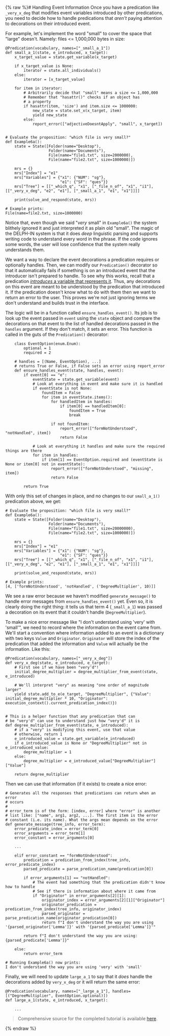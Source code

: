 {% raw %}# Handling Event Information
Once you have a predication like `_very_x_deg` that modifies event variables introduced by other predications, you need to decide how to handle predications that *aren't* paying attention to decorations on their introduced event.

For example, let's implement the word "small" to cover the space that "large" doesn't. Namely: files <= 1,000,000 bytes in size:

```
@Predication(vocabulary, names=["_small_a_1"])
def small_a_1(state, e_introduced, x_target):
    x_target_value = state.get_variable(x_target)

    if x_target_value is None:
        iterator = state.all_individuals()
    else:
        iterator = [x_target_value]

    for item in iterator:
        # Arbitrarily decide that "small" means a size <= 1,000,000
        # Remember that "hasattr()" checks if an object has
        # a property
        if hasattr(item, 'size') and item.size <= 1000000:
            new_state = state.set_x(x_target, item)
            yield new_state
        else:
            report_error(["adjectiveDoesntApply", "small", x_target])


# Evaluate the proposition: "which file is very small?"
def Example6a():
    state = State([Folder(name="Desktop"),
                   Folder(name="Documents"),
                   File(name="file1.txt", size=2000000),
                   File(name="file2.txt", size=1000000)])

    mrs = {}
    mrs["Index"] = "e1"
    mrs["Variables"] = {"x1": {"NUM": "sg"},
                        "e1": {"SF": "ques"}}
    mrs["Tree"] = [["_which_q", "x1", ["_file_n_of", "x1", "i1"], [["_very_x_deg", "e2", "e1"], ["_small_a_1", "e1", "x1"]]]]

    print(solve_and_respond(state, mrs))
    
# Example prints:
File(name=file2.txt, size=1000000)
```

Notice that, even though we said "*very* small" in `Example6a()` the system blithely ignored it and just interpreted it as plain old "small".  The magic of the DELPH-IN system is that it does *deep* linguistic parsing and supports writing code to understand every word in the phrase. If the code ignores some words, the user will lose confidence that the system really understands them.

We want a way to declare the event decorations a predication requires or optionally handles. Then, we can modify our `Predication()` decorator so that it automatically fails if something is on an introduced event that the introducer isn't prepared to handle. To see why this works, recall that a predication [*introduces* a variable that represents it](https://blog.inductorsoftware.com/docsproto/howto/devhowto/devhowtoMRS/#predication-arguments-and-variables). Thus, any decorations on this event are meant to be understood by the predication that introduced it. If the predication doesn't know what to do with them then we want to return an error to the user. This proves we're not just ignoring terms we don't understand and builds trust in the interface.

The logic will be in a function called `ensure_handles_event()`. Its job is to look up the event passed in `event` using the `state` object and compare the decorations on that event to the list of handled decorations passed in the `handles` argument. If they don't match, it sets an error. This function is called in the guts of the `Predication()` decorator: 

```
    class EventOption(enum.Enum):
        optional = 1
        required = 2
    
    # handles = [(Name, EventOption), ...]
    # returns True or False, if False sets an error using report_error
    def ensure_handles_event(state, handles, event):
        if event[0] == "e":
            eventState = state.get_variable(event)
            # Look at everything in event and make sure it is handled
            if eventState is not None:
                foundItem = False
                for item in eventState.items():
                    for handledItem in handles:
                        if item[0] == handledItem[0]:
                            foundItem = True
                            break

                    if not foundItem:
                        report_error(["formNotUnderstood", "notHandled", item])
                        return False

            # Look at everything it handles and make sure the required things are there
            for item in handles:
                if item[1] == EventOption.required and (eventState is None or item[0] not in eventState):
                    report_error(["formNotUnderstood", "missing", item])
                    return False

        return True
```

With only this set of changes in place, and no changes to our `small_a_1()` predication above, we get:

```
# Evaluate the proposition: "which file is very small?"
def Example6a():
    state = State([Folder(name="Desktop"),
                   Folder(name="Documents"),
                   File(name="file1.txt", size=20000000),
                   File(name="file2.txt", size=1000000)])

    mrs = {}
    mrs["Index"] = "e1"
    mrs["Variables"] = {"x1": {"NUM": "sg"},
                        "e1": {"SF": "ques"}}
    mrs["Tree"] = [["_which_q", "x1", ["_file_n_of", "x1", "i1"], [["_very_x_deg", "e2", "e1"], ["_small_a_1", "e1", "x1"]]]]

    print(solve_and_respond(state, mrs))
    
# Example prints:
[4, ['formNotUnderstood', 'notHandled', ('DegreeMultiplier', 10)]]
```

We see a raw error because we haven't modified `generate_message()` to handle error messages from `ensure_handles_event()` yet. Even so, it is clearly doing the right thing: it tells us that term 4 (`_small_a_1`) was passed a decoration on its event that it couldn't handle (`DegreeMultiplier`).

To make a nice error message like "I don't understand using 'very' with 'small'", we need to record where the information on the event came from. We'll start a convention where information added to an event is a dictionary with two keys `Value` and `Originator`. `Originator` will store the index of the predication that added the information and `Value` will actually be the information.  Like this:

```
@Predication(vocabulary, names=["_very_x_deg"])
def very_x_deg(state, e_introduced, e_target):
    # First see if we have been "very'd"!
    initial_degree_multiplier = degree_multiplier_from_event(state, e_introduced)

    # We'll interpret "very" as meaning "one order of magnitude larger"
    yield state.add_to_e(e_target, "DegreeMultiplier", {"Value": initial_degree_multiplier * 10, "Originator": execution_context().current_predication_index()})


# This is a helper function that any predication that can
# be "very'd" can use to understand just how "very'd" it is
def degree_multiplier_from_event(state, e_introduced):
    # if a "very" is modifying this event, use that value
    # otherwise, return 1
    e_introduced_value = state.get_variable(e_introduced)
    if e_introduced_value is None or "DegreeMultiplier" not in e_introduced_value:
        degree_multiplier = 1
    else:
        degree_multiplier = e_introduced_value["DegreeMultiplier"]["Value"]

    return degree_multiplier
```

Then we can use that information (if it exists) to create a nice error:

```
# Generates all the responses that predications can return when an error
# occurs
#
# error_term is of the form: [index, error] where "error" is another
# list like: ["name", arg1, arg2, ...]. The first item is the error
# constant (i.e. its name). What the args mean depends on the error
def generate_message(tree_info, error_term):
    error_predicate_index = error_term[0]
    error_arguments = error_term[1]
    error_constant = error_arguments[0]

    ...
    
    elif error_constant == "formNotUnderstood":
        predication = predication_from_index(tree_info, error_predicate_index)
        parsed_predicate = parse_predication_name(predication[0])

        if error_arguments[1] == "notHandled":
            # The event had something that the predication didn't know how to handle
            # See if there is information about where it came from
            if "Originator" in error_arguments[2][1]:
                originator_index = error_arguments[2][1]["Originator"]
                originator_predication = predication_from_index(tree_info, originator_index)
                parsed_originator = parse_predication_name(originator_predication[0])
                return f"I don't understand the way you are using '{parsed_originator['Lemma']}' with '{parsed_predicate['Lemma']}'"

        return f"I don't understand the way you are using: {parsed_predicate['Lemma']}"

    else:
        return error_term

# Running Example6a() now prints:
I don't understand the way you are using 'very' with 'small'
```

Finally, we will need to update `large_a_1` to say that it *does* handle the decorations added by `very_x_deg` or it will return the same error:

```
@Predication(vocabulary, names=["_large_a_1"], handles=[("DegreeMultiplier", EventOption.optional)])
def large_a_1(state, e_introduced, x_target):
    
    ...
```

> Comprehensive source for the completed tutorial is available [here](https://github.com/EricZinda/Perplexity).

<update date omitted for speed>{% endraw %}